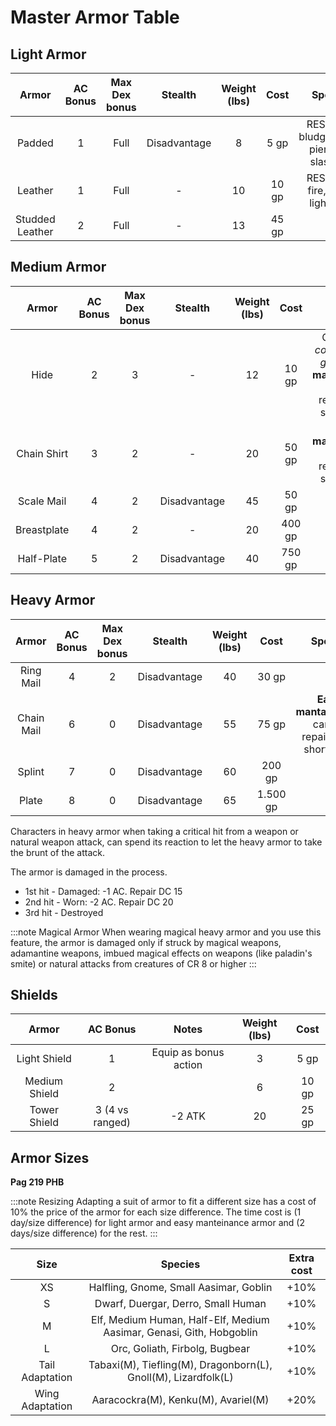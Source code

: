 
# Master Armor Table

## Light Armor  

| Armor | AC Bonus | Max Dex bonus | Stealth | Weight (lbs) | Cost | Special | 
|:-----------:|:--------------:|:--------------:|:-----------:|:--------------:|:--------------:|:--------------:|
| Padded | 1 | Full | Disadvantage | 8 | 5 gp | RESIST: 1 bludgeoning, piercing, slashing |
| Leather | 1 | Full | - | 10 | 10 gp | RESIST: 2 fire, cold, lightning |
| Studded Leather | 2 | Full | - | 13 | 45 gp | - |

## Medium Armor  

| Armor | AC Bonus | Max Dex bonus | Stealth | Weight (lbs) | Cost | Special | 
|:-----------:|:--------------:|:--------------:|:-----------:|:--------------:|:--------------:|:--------------:|
| Hide | 2 | 3 | - | 12 | 10 gp | Counts as *cold weather gear*. **Easy manteinance**: can be repaired on short rests |
| Chain Shirt | 3 | 2 | - | 20 | 50 gp | **Easy mantainance**: can be repaired on short rests |
| Scale Mail | 4 | 2 | Disadvantage | 45 | 50 gp | - |
| Breastplate | 4 | 2 | - | 20 | 400 gp | - |
| Half-Plate | 5 | 2 | Disadvantage | 40 | 750 gp | - |

## Heavy Armor  

| Armor | AC Bonus | Max Dex bonus | Stealth | Weight (lbs) | Cost | Special | 
|:-----------:|:--------------:|:--------------:|:-----------:|:--------------:|:--------------:|:--------------:|
| Ring Mail | 4 | 2 | Disadvantage | 40 | 30 gp | - |
| Chain Mail | 6 | 0 | Disadvantage | 55 | 75 gp | **Easy mantainance**: can be repaired on short rests |
| Splint | 7 | 0 | Disadvantage | 60 | 200 gp | - |
| Plate | 8 | 0 | Disadvantage | 65 | 1.500 gp | - |

Characters in heavy armor when taking a critical hit from a weapon or natural weapon attack, can spend its reaction to let the heavy armor to take the brunt of the attack.

The armor is damaged in the process.  
- 1st hit - Damaged: -1 AC. Repair DC 15
- 2nd hit - Worn: -2 AC. Repair DC 20
- 3rd hit - Destroyed  

:::note Magical Armor
  When wearing magical heavy armor and you use this feature, the armor is damaged only if struck by magical weapons, adamantine weapons, imbued magical effects on weapons (like paladin's smite) or natural attacks from creatures of CR 8 or higher
:::  


## Shields  

| Armor | AC Bonus | Notes | Weight (lbs) | Cost |
|:-----------:|:--------------:|:--------------:|:-----------:|:--------------:|
| Light Shield | 1 | Equip as bonus action | 3 | 5 gp |
| Medium Shield | 2 |  | 6 | 10 gp |
| Tower Shield | 3 (4 vs ranged) | -2 ATK | 20 | 25 gp |


## Armor Sizes

**Pag 219 PHB**

:::note Resizing
Adapting a suit of armor to fit a different size has a cost of 10% the price of the armor for each size difference. The time cost is (1 day/size difference) for light armor and easy manteinance armor and (2 days/size difference) for the rest.
:::

| Size | Species | Extra cost |
|:-----------:|:--------------:|:--------------:|
| XS | Halfling, Gnome, Small Aasimar, Goblin | +10% |
| S | Dwarf, Duergar, Derro, Small Human | +10% |
| M | Elf, Medium Human, Half-Elf, Medium Aasimar, Genasi, Gith, Hobgoblin | +10% |
| L | Orc, Goliath, Firbolg, Bugbear | +10% |
| Tail Adaptation | Tabaxi(M), Tiefling(M), Dragonborn(L), Gnoll(M), Lizardfolk(L) | +10% | 
| Wing Adaptation | Aaracockra(M), Kenku(M), Avariel(M) | +20% |


